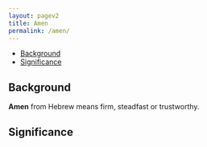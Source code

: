 ```yaml
---
layout: pagev2
title: Amen
permalink: /amen/
---
```

- [Background](#background)
- [Significance](#significance)

## Background

**Amen** from Hebrew means firm, steadfast or trustworthy. 

## Significance
